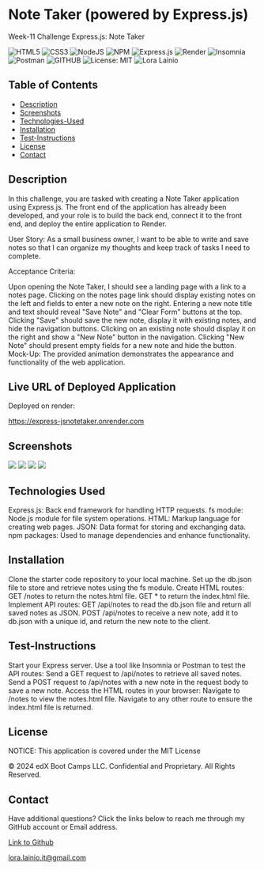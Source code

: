 # Note Taker (powered by Express.js)
Week-11 Challenge Express.js: Note Taker

![HTML5](https://img.shields.io/badge/html5-%23E34F26.svg?style=for-the-badge&logo=html5&logoColor=white)
![CSS3](https://img.shields.io/badge/css3-%231572B6.svg?style=for-the-badge&logo=css3&logoColor=white)
![NodeJS](https://img.shields.io/badge/node.js-6DA55F?style=for-the-badge&logo=node.js&logoColor=white)
![NPM](https://img.shields.io/badge/NPM-%23CB3837.svg?style=for-the-badge&logo=npm&logoColor=white)
![Express.js](https://img.shields.io/badge/express.js-%23404d59.svg?style=for-the-badge&logo=express&logoColor=%2361DAFB)
![Render](https://img.shields.io/badge/Render-%46E3B7.svg?style=for-the-badge&logo=render&logoColor=white)
![Insomnia](https://img.shields.io/badge/Insomnia-black?style=for-the-badge&logo=insomnia&logoColor=5849BE)
![Postman](https://img.shields.io/badge/Postman-FF6C37?style=for-the-badge&logo=postman&logoColor=white)
![GITHUB](https://img.shields.io/badge/GitHub-100000?style=for-the-badge&logo=github&logoColor=white)
![License: MIT](https://img.shields.io/badge/License-MIT-yellow.svg)
![Lora Lainio](https://img.shields.io/badge/Lora-Lainio-4baaaa.svg)


## Table of Contents
* [Description](#description)
* [Screenshots](#screenshots)
* [Technologies-Used](#technologies-used)
* [Installation](#installation)
* [Test-Instructions](#test-instructions)
* [License](#license)
* [Contact](#contact)

## Description
In this challenge, you are tasked with creating a Note Taker application using Express.js. The front end of the application has already been developed, and your role is to build the back end, connect it to the front end, and deploy the entire application to Render.

User Story: As a small business owner, I want to be able to write and save notes so that I can organize my thoughts and keep track of tasks I need to complete.

Acceptance Criteria:

Upon opening the Note Taker, I should see a landing page with a link to a notes page.
Clicking on the notes page link should display existing notes on the left and fields to enter a new note on the right.
Entering a new note title and text should reveal "Save Note" and "Clear Form" buttons at the top.
Clicking "Save" should save the new note, display it with existing notes, and hide the navigation buttons.
Clicking on an existing note should display it on the right and show a "New Note" button in the navigation.
Clicking "New Note" should present empty fields for a new note and hide the button.
Mock-Up: The provided animation demonstrates the appearance and functionality of the web application.

## Live URL of Deployed Application

Deployed on render:

https://express-jsnotetaker.onrender.com

## Screenshots
![](/public/assets/images/Zight%20Recording%202024-5-30%20at%209.30.04%20PM.gif)
![](./public/assets/images/Zight%202024-5-29%20at%2010.17.25%20PM.jpeg)
![](./public/assets/images/Zight%202024-5-29%20at%2010.18.10%20PM.jpeg)
![](./public/assets/images/Zight%202024-5-29%20at%2010.28.59%20PM.jpeg)

## Technologies Used
Express.js: Back end framework for handling HTTP requests.
fs module: Node.js module for file system operations.
HTML: Markup language for creating web pages.
JSON: Data format for storing and exchanging data.
npm packages: Used to manage dependencies and enhance functionality.

## Installation

Clone the starter code repository to your local machine.
Set up the db.json file to store and retrieve notes using the fs module.
Create HTML routes:
GET /notes to return the notes.html file.
GET * to return the index.html file.
Implement API routes:
GET /api/notes to read the db.json file and return all saved notes as JSON.
POST /api/notes to receive a new note, add it to db.json with a unique id, and return the new note to the client.

## Test-Instructions
Start your Express server.
Use a tool like Insomnia or Postman to test the API routes:
Send a GET request to /api/notes to retrieve all saved notes.
Send a POST request to /api/notes with a new note in the request body to save a new note.
Access the HTML routes in your browser:
Navigate to /notes to view the notes.html file.
Navigate to any other route to ensure the index.html file is returned.

## License

NOTICE: This application is covered under the MIT License

© 2024 edX Boot Camps LLC. Confidential and Proprietary. All Rights Reserved.

## Contact

Have additional questions? Click the links below to reach me through my GitHub account or Email address.

[Link to Github](https://github.com/L-Lainio)

<a href="mailto:lora.lainio.it@gmail.com">lora.lainio.it@gmail.com</a>
